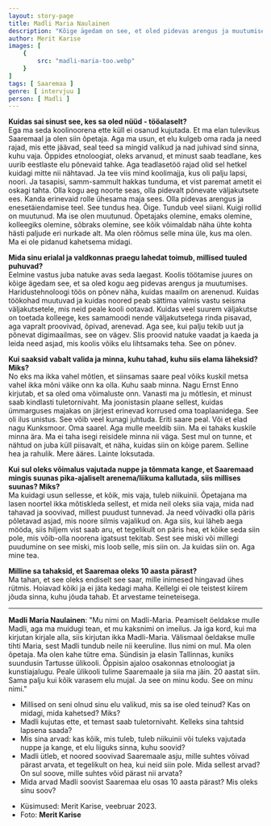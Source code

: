 ```yaml
---
layout: story-page
title: Madli Maria Naulainen
description: "Kõige ägedam on see, et oled pidevas arengus ja muutumises."
author: Merit Karise
images: [
    {
        src: "madli-maria-too.webp"
    }
]
tags: [ Saaremaa ]
genre: [ intervjuu ]
person: [ Madli ]
---
```


<!-- # {{$doc.title}} -->

**Kuidas sai sinust see, kes sa oled nüüd - tööalaselt?** \
Ega ma seda koolinoorena ette küll ei osanud kujutada. Et ma elan tulevikus Saaremaal ja olen siin õpetaja. Aga ma usun, et elu kulgeb oma rada ja need rajad, mis ette jäävad, seal teed sa mingid valikud ja nad juhivad sind sinna, kuhu vaja. Õppides etnoloogiat, oleks arvanud, et minust saab teadlane, kes uurib eestlaste elu põnevaid tahke. Aga teadlasetöö rajad olid sel hetkel kuidagi mitte nii nähtavad. Ja tee viis mind koolimajja, kus oli palju lapsi, noori. Ja tasapisi, samm-sammult hakkas tunduma, et vist paremat ametit ei oskagi tahta. Olla kogu aeg noorte seas, olla pidevalt põnevate väljakutsete ees. Kanda erinevaid rolle ühesama maja sees. Olla pidevas arengus ja enesetäiendamise teel. See tundus hea. Õige. Tundub veel siiani. Kuigi rollid on muutunud. Ma ise olen muutunud. Õpetajaks olemine, emaks olemine, kolleegiks olemine, sõbraks olemine, see kõik võimaldab näha ühte kohta hästi paljude eri nurkade alt. Ma olen rõõmus selle mina üle, kus ma olen. Ma ei ole pidanud kahetsema midagi.

**Mida sinu erialal ja valdkonnas praegu lahedat toimub, millised tuuled puhuvad?** \
Eelmine vastus juba natuke avas seda laegast. Koolis töötamise juures on kõige ägedam see, et sa oled kogu aeg pidevas arengus ja muutumises. Haridustehnoloogi töös on põnev näha, kuidas maailm on arenenud. Kuidas töökohad muutuvad ja kuidas noored peab sättima valmis vastu seisma väljakutsetele, mis neid peale kooli ootavad. Kuidas veel suurem väljakutse on toetada kolleege, kes samamoodi nende väljakutsetega rinda pisavad, aga vapralt proovivad, õpivad, arenevad. Aga see, kui palju tekib uut ja põnevat digimaailmas, see on vägev. SIis proovid natuke vaadat ja kaeda ja leida need asjad, mis koolis võiks elu lihtsamaks teha. See on põnev.

**Kui saaksid vabalt valida ja minna, kuhu tahad, kuhu siis elama läheksid? Miks?** \
No eks ma ikka vahel mõtlen, et siinsamas saare peal võiks kuskil metsa vahel ikka mõni väike onn ka olla. Kuhu saab minna. Nagu Ernst Enno kirjutab, et sa oled oma võimaluste onn. Vanasti ma ju mõtlesin, et minust saab kindlasti tuletornivaht. Ma joonistasin plaane sellest, kuidas ümmarguses majakas on järjest erinevad korrused oma toaplaanidega. See oli ilus unistus. See võib veel kunagi juhtuda. Eriti saare peal. Või et elad nagu Kunksmoor. Oma saarel. Aga mulle meeldib siin. Ma ei tahaks kuskile minna ära. Ma ei taha isegi reisidele minna nii väga. Sest mul on tunne, et nähtud on juba küll piisavalt, et näha, kuidas siin on kõige parem. Selline hea ja rahulik. Mere ääres. Lainte loksutada.

**Kui sul oleks võimalus vajutada nuppe ja tõmmata kange, et Saaremaad mingis suunas pika-ajaliselt arenema/liikuma kallutada, siis millises suunas? Miks?** \
Ma kuidagi usun sellesse, et kõik, mis vaja, tuleb niikuinii. Õpetajana ma lasen noortel ikka mõtiskleda sellest, et mida neil oleks siia vaja, mida nad tahavad ja soovivad, millest puudust tunnevad. Ja need võivadki olla päris põletavad asjad, mis noore silmis vajalikud on. Aga siis, kui läheb aega mööda, siis hiljem vist saab aru, et tegelikult on päris hea, et kõike seda siin pole, mis võib-olla noorena igatsust tekitab. Sest see miski või millegi puudumine on see miski, mis loob selle, mis siin on. Ja kuidas siin on. Aga mine tea.

**Milline sa tahaksid, et Saaremaa oleks 10 aasta pärast?** \
Ma tahan, et see oleks endiselt see saar, mille inimesed hingavad ühes rütmis. Hoiavad kõiki ja ei jäta kedagi maha. Kellelgi ei ole teistest kiirem jõuda sinna, kuhu jõuda tahab. Et arvestame teineteisega.

* * *

**Madli Maria Naulainen**: "Mu nimi on Madli-Maria. Peamiselt öeldakse mulle Madli, aga ma muidugi tean, et mu kaksnimi on imeilus. Ja iga kord, kui ma kirjutan kirjale alla, siis kirjutan ikka Madli-Maria. Välismaal öeldakse mulle tihti Maria, sest Madli tundub neile nii keeruline. Ilus nimi on mul. Ma olen õpetaja. Ma olen kahe tütre ema. Sündisin ja elasin Tallinnas, kuniks suundusin Tartusse ülikooli. Õppisin ajaloo osakonnas etnoloogiat ja kunstiajalugu. Peale ülikooli tulime Saaremaale ja siia ma jäin. 20 aastat siin. Sama palju kui kõik varasem elu mujal. Ja see on minu kodu. See on minu nimi." 

<story-author :author="author"></story-author>

<details-wrapper summary="Mis mõtted tekkisid?">

- Millised on seni olnud sinu elu valikud, mis sa ise oled teinud? Kas on midagi, mida kahetsed? Miks?
- Madli kujutas ette, et temast saab tuletornivaht. Kelleks sina tahtsid lapsena saada?
- Mis sina arvad: kas kõik, mis tuleb, tuleb niikuinii või tuleks vajutada nuppe ja kange, et elu liiguks sinna, kuhu soovid?
- Madli ütleb, et noored soovivad Saaremaale asju, mille suhtes võivad pärast arvata, et tegelikult on hea, kui neid siin pole. Mida sellest arvad? On sul soove, mille suhtes võid pärast nii arvata?
- Mida arvad Madli soovist Saaremaa elu osas 10 aasta pärast? Mis oleks sinu soov?

</details-wrapper>

<details-wrapper summary="Allikad" class="text-sm" icon="icon-park-outline:document-folder">

- Küsimused: Merit Karise, veebruar 2023.
- Foto: **Merit Karise**

</details-wrapper>
